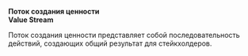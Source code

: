 **Поток создания ценности** <br>
**Value Stream**

Поток создания ценности представляет собой последовательность действий, создающих общий результат для стейкхолдеров.
